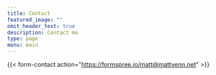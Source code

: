 ```yaml
---
title: Contact
featured_image: ""
omit_header_text: true
description: Contact me
type: page
menu: main
---
```


{{< form-contact action="https://formspree.io/matt@mattvenn.net" >}}
